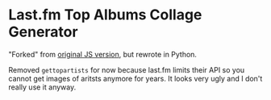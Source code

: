 Last.fm Top Albums Collage Generator
====================================

"Forked" from [original JS version](https://github.com/awhite/lastfm-collage-generator), but rewrote in Python.

Removed `gettopartists` for now because last.fm limits their API so you cannot get images of aritsts anymore for years. It looks very ugly and I don't really use it anyway.




